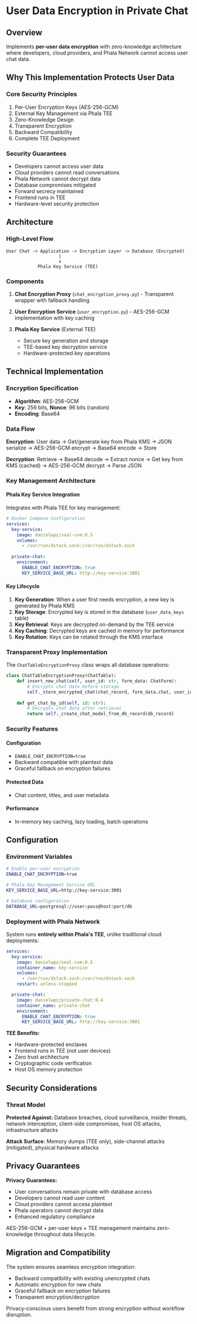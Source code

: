 # User Data Encryption in Private Chat

## Overview

Implements **per-user data encryption** with zero-knowledge architecture where developers, cloud providers, and Phala Network cannot access user chat data.

## Why This Implementation Protects User Data

### Core Security Principles

1. Per-User Encryption Keys (AES-256-GCM)
2. External Key Management via Phala TEE
3. Zero-Knowledge Design
4. Transparent Encryption
5. Backward Compatibility
6. Complete TEE Deployment

### Security Guarantees

- Developers cannot access user data
- Cloud providers cannot read conversations
- Phala Network cannot decrypt data
- Database compromises mitigated
- Forward secrecy maintained
- Frontend runs in TEE
- Hardware-level security protection

## Architecture

### High-Level Flow

```
User Chat -> Application -> Encryption Layer -> Database (Encrypted)
                    |
                    v
            Phala Key Service (TEE)
```

### Components

1. **Chat Encryption Proxy** (`chat_encryption_proxy.py`) - Transparent wrapper with fallback handling
2. **User Encryption Service** (`user_encryption.py`) - AES-256-GCM implementation with key caching

3. **Phala Key Service** (External TEE)
   - Secure key generation and storage
   - TEE-based key decryption service
   - Hardware-protected key operations

## Technical Implementation

### Encryption Specification

- **Algorithm**: AES-256-GCM
- **Key**: 256 bits, **Nonce**: 96 bits (random)
- **Encoding**: Base64

### Data Flow

**Encryption**: User data → Get/generate key from Phala KMS → JSON serialize → AES-256-GCM encrypt → Base64 encode → Store

**Decryption**: Retrieve → Base64 decode → Extract nonce → Get key from KMS (cached) → AES-256-GCM decrypt → Parse JSON

### Key Management Architecture

#### Phala Key Service Integration

Integrates with Phala TEE for key management:

```yaml
# Docker Compose Configuration
services:
  key-service:
    image: danielwpz/seal-cvm:0.5
    volumes:
      - /var/run/dstack.sock:/var/run/dstack.sock
    
  private-chat:
    environment:
      ENABLE_CHAT_ENCRYPTION: true
      KEY_SERVICE_BASE_URL: http://key-service:3001
```

#### Key Lifecycle

1. **Key Generation**: When a user first needs encryption, a new key is generated by Phala KMS
2. **Key Storage**: Encrypted key is stored in the database (`user_data_keys` table)
3. **Key Retrieval**: Keys are decrypted on-demand by the TEE service
4. **Key Caching**: Decrypted keys are cached in memory for performance
5. **Key Rotation**: Keys can be rotated through the KMS interface

### Transparent Proxy Implementation

The `ChatTableEncryptionProxy` class wraps all database operations:

```python
class ChatTableEncryptionProxy(ChatTable):
    def insert_new_chat(self, user_id: str, form_data: ChatForm):
        # Encrypts chat data before storage
        self._store_encrypted_chat(chat_record, form_data.chat, user_id)
        
    def get_chat_by_id(self, id: str):
        # Decrypts chat data after retrieval
        return self._create_chat_model_from_db_record(db_record)
```

### Security Features

#### Configuration
- `ENABLE_CHAT_ENCRYPTION=true`
- Backward compatible with plaintext data
- Graceful fallback on encryption failures

#### Protected Data
- Chat content, titles, and user metadata

#### Performance
- In-memory key caching, lazy loading, batch operations

## Configuration

### Environment Variables

```bash
# Enable per-user encryption
ENABLE_CHAT_ENCRYPTION=true

# Phala Key Management Service URL
KEY_SERVICE_BASE_URL=http://key-service:3001

# Database configuration
DATABASE_URL=postgresql://user:pass@host:port/db
```

### Deployment with Phala Network

System runs **entirely within Phala's TEE**, unlike traditional cloud deployments:

```yaml
services:
  key-service:
    image: danielwpz/seal-cvm:0.5
    container_name: key-service
    volumes:
      - /var/run/dstack.sock:/var/run/dstack.sock
    restart: unless-stopped

  private-chat:
    image: danielwpz/private-chat:0.4
    container_name: private-chat
    environment:
      ENABLE_CHAT_ENCRYPTION: true
      KEY_SERVICE_BASE_URL: http://key-service:3001
```

**TEE Benefits:**
- Hardware-protected enclaves
- Frontend runs in TEE (not user devices)
- Zero trust architecture
- Cryptographic code verification
- Host OS memory protection

## Security Considerations

### Threat Model

**Protected Against:** Database breaches, cloud surveillance, insider threats, network interception, client-side compromises, host OS attacks, infrastructure attacks

**Attack Surface:** Memory dumps (TEE only), side-channel attacks (mitigated), physical hardware attacks

## Privacy Guarantees

**Privacy Guarantees:**
- User conversations remain private with database access
- Developers cannot read user content
- Cloud providers cannot access plaintext
- Phala operators cannot decrypt data
- Enhanced regulatory compliance

AES-256-GCM + per-user keys + TEE management maintains zero-knowledge throughout data lifecycle.

## Migration and Compatibility

The system ensures seamless encryption integration:

- Backward compatibility with existing unencrypted chats
- Automatic encryption for new chats
- Graceful fallback on encryption failures
- Transparent encryption/decryption

Privacy-conscious users benefit from strong encryption without workflow disruption.
